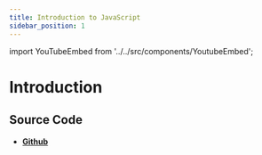 ```yaml
---
title: Introduction to JavaScript
sidebar_position: 1
---
```


import YouTubeEmbed from '../../src/components/YoutubeEmbed';

# Introduction

<YouTubeEmbed videoId="OAl6_9cSJ_E" />

## Source Code

- [**Github**](https://github.com/isarojdahal/javascript-workshop)
